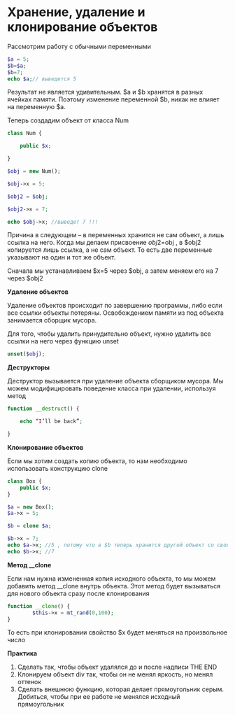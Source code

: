 # Хранение, удаление и клонирование объектов


Рассмотрим работу с обычными переменными
```php
$a = 5;
$b=$a;
$b=7;
echo $a;// выведется 5
```

Результат не является удивительным. $a и $b хранятся в разных ячейках памяти. Поэтому изменение переменной $b, никак не влияет на переменную $a.


Теперь создадим объект от класса Num

```php
class Num {

	public $x;

}

$obj = new Num();

$obj->x = 5;

$obj2 = $obj;

$obj2->x = 7;

echo $obj->x; //выведет 7 !!!
```


Причина в следующем – в переменных хранится не сам объект, а лишь ссылка на него. Когда мы делаем присвоение $obj2=$obj , в $obj2 копируется лишь ссылка, а не сам объект. То есть две переменные указывают на один и тот же объект.

Сначала мы устанавливаем $x=5 через $obj, а затем меняем его на 7 через $obj2



**Удаление объектов**

Удаление объектов происходит по завершению программы, либо если все ссылки объекты потеряны. Освобождением памяти из под объекта занимается сборщик мусора.

Для того, чтобы удалить принудительно объект, нужно удалить все ссылки на него через функцию unset

```php
unset($obj);
```

**Деструкторы**

Деструктор вызывается при удаление объекта сборщиком мусора. Мы можем модифицировать поведение класса при удалении, используя метод

```php
function __destruct() {

	echo “I’ll be back”;

}
```

**Клонирование объектов**

Если мы хотим создать копию объекта, то нам необходимо использовать конструкцию clone

```php
class Box {
	public $x;
}

$a = new Box();
$a->x = 5;

$b = clone $a;

$b->x = 7;
echo $a->x; //5 , потому что в $b теперь хранится другой объект со своим $x
echo $b->x; //7
```

**Метод __clone**

Если нам нужна измененная копия исходного объекта, то мы можем добавить метод __clone внутрь объекта. Этот метод будет вызываться для нового объекта сразу после клонирования

```php
function __clone() {
		$this->x = mt_rand(0,100);
}
```

То есть при клонировании свойство $x будет меняться на произвольное число

**Практика**
1.	Сделать так, чтобы объект удалялся до и после надписи THE END
2.	Клонируем объект div так, чтобы он не менял яркость, но менял оттенок
3. Сделать внешнюю функцию, которая делает прямоугольник серым. Добиться, чтобы при ее работе не менялся исходный прямоугольник

